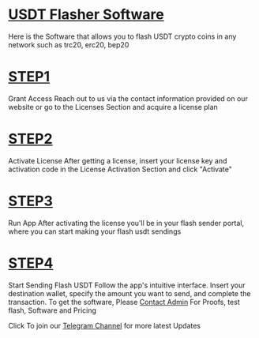 # [USDT Flasher Software](https://t.me/coathox)

Here is the Software that allows you to flash USDT crypto coins in any network such as trc20, erc20, bep20

# [STEP1](https://t.me/coathox)
Grant Access Reach out to us via the contact information provided on our website or go to the Licenses Section and acquire a license plan

# [STEP2](https://t.me/coathox)
Activate License After getting a license, insert your license key and activation code in the License Activation Section and click "Activate"

# [STEP3](https://t.me/coathox)
Run App After activating the license you'll be in your flash sender portal, where you can start making your flash usdt sendings

# [STEP4](https://t.me/coathox)
Start Sending Flash USDT Follow the app's intuitive interface. Insert your destination wallet, specify the amount you want to send, and complete the transaction. To get the software, Please [Contact Admin](https://t.me/coathox) For Proofs, test flash, Software and Pricing

Click To join our [Telegram Channel](https://t.me/bitcoin_flashing) for more latest Updates

